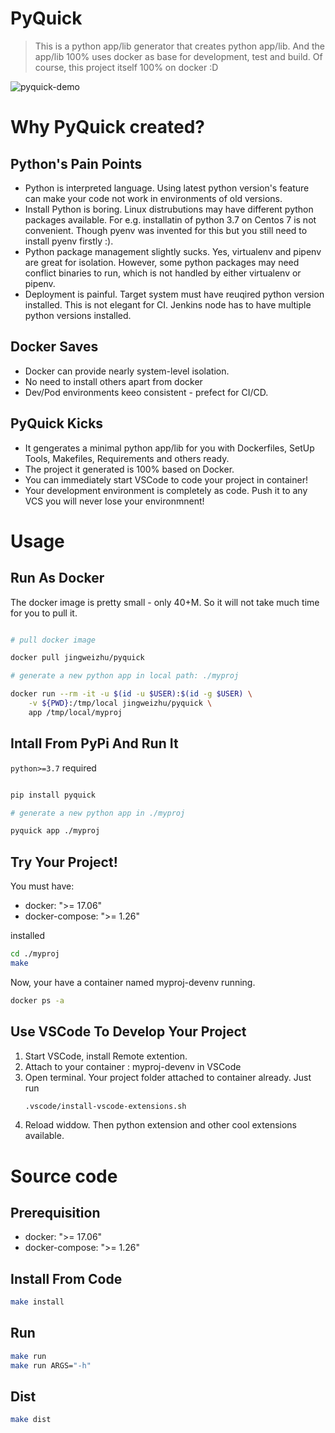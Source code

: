# PyQuick

> This is a python app/lib generator that creates python app/lib. And the app/lib 100% uses docker as base for development, test and build.
> Of course, this project itself 100% on docker :D

![pyquick-demo](https://github.com/jevyzhu/pieterraform/pyquick-demo.gif "pyquick-demo")

# Why PyQuick created?

## Python's Pain Points

* Python is interpreted language. Using latest python version's feature can make your code not work in environments of old versions.
* Install Python is boring. Linux distrubutions may have different python packages available. For e.g. installatin of python 3.7 on Centos 7 is not convenient. Though pyenv was invented for this but you still need to install pyenv firstly :).
* Python package management slightly sucks. Yes, virtualenv and pipenv are great for isolation. However, some python packages may need conflict binaries to run, which is not handled by either virtualenv or pipenv.
* Deployment is painful. Target system must have reuqired python version installed. This is not elegant for CI. Jenkins node has to have multiple python versions installed.

## Docker Saves

* Docker can provide nearly system-level isolation.
* No need to install others apart from docker
* Dev/Pod environments keeo consistent - prefect for CI/CD.

## PyQuick Kicks

* It gengerates a minimal  python app/lib for you with Dockerfiles, SetUp Tools, Makefiles, Requirements and others ready.
* The project it generated is 100% based on Docker.
* You can immediately start VSCode to code your project in container!
* Your development environment is completely as code. Push it to any VCS you will never lose your environmnent!


# Usage

## Run As Docker

The docker image is pretty small - only 40+M.
So it will not take much time for you to pull it.

```bash

# pull docker image

docker pull jingweizhu/pyquick

# generate a new python app in local path: ./myproj

docker run --rm -it -u $(id -u $USER):$(id -g $USER) \
    -v ${PWD}:/tmp/local jingweizhu/pyquick \
    app /tmp/local/myproj

```


## Intall From PyPi And Run It

`python>=3.7` required

```bash

pip install pyquick

# generate a new python app in ./myproj

pyquick app ./myproj

```

## Try Your Project!

You must have:

* docker: ">= 17.06"
* docker-compose: ">= 1.26"

installed

```bash
cd ./myproj
make
```

Now, your have a container named myproj-devenv running.

```bash
docker ps -a
```

## Use VSCode To Develop Your Project
1. Start VSCode, install Remote extention.
2. Attach to your container : myproj-devenv in VSCode
3. Open terminal. Your project folder attached to container already. Just run
    ```bash
    .vscode/install-vscode-extensions.sh
    ```
4. Reload widdow. Then python extension and other cool extensions available.


# Source code

## Prerequisition
* docker: ">= 17.06"
* docker-compose: ">= 1.26"

## Install From Code
```bash
make install
```

## Run
```bash
make run
make run ARGS="-h"
```

## Dist
```bash
make dist
```